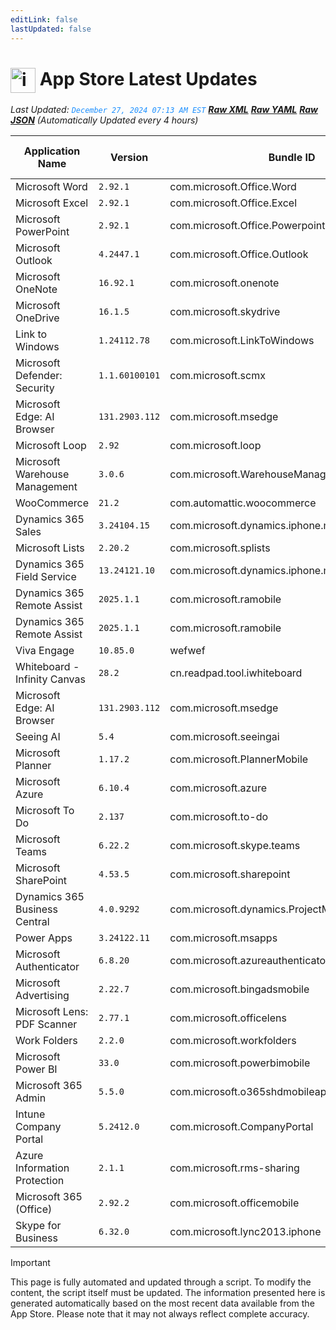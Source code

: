 ```yaml
---
editLink: false
lastUpdated: false
---
```

# <img src="/public/images/App_Store_logo.png" alt="image" width="40" style="vertical-align: middle; display: inline-block;" /> App Store Latest Updates

<span class="extra-small">_Last Updated: <code style="color : dodgerblue">December 27, 2024 07:13 AM EST</code> [**_Raw XML_**](https://github.com/cocopuff2u/MOFA/blob/main/latest_raw_files/ios_appstore_latest.xml) [**_Raw YAML_**](https://github.com/cocopuff2u/MOFA/blob/main/latest_raw_files/ios_appstore_latest.yaml) [**_Raw JSON_**](https://github.com/cocopuff2u/MOFA/blob/main/latest_raw_files/ios_appstore_latest.json)
 (Automatically Updated every 4 hours)_</span>

| Application Name | Version | Bundle ID | Minimum OS Version | Icon |
|------------------|---------|-----------|-------------------|------|
| Microsoft Word | `2.92.1`| com.microsoft.Office.Word | 17.0 | <img src='https://is1-ssl.mzstatic.com/image/thumb/Purple221/v4/5e/d8/80/5ed880c9-150c-6288-3f39-4407480478dc/AppIcon-0-0-1x_U007epad-0-1-0-0-sRGB-0-0-0-85-220.png/512x512bb.jpg' width='75%' height='75%' /> |
| Microsoft Excel | `2.92.1`| com.microsoft.Office.Excel | 17.0 | <img src='https://is1-ssl.mzstatic.com/image/thumb/Purple211/v4/47/63/a3/4763a384-adef-7b7b-8ac4-175f79ce6161/AppIcon-0-0-1x_U007epad-0-1-0-0-sRGB-0-0-0-85-220.png/512x512bb.jpg' width='75%' height='75%' /> |
| Microsoft PowerPoint | `2.92.1`| com.microsoft.Office.Powerpoint | 17.0 | <img src='https://is1-ssl.mzstatic.com/image/thumb/Purple211/v4/66/93/06/669306e5-e88c-7e5c-714b-e3fe46debaaa/AppIcon-0-0-1x_U007epad-0-1-0-0-sRGB-0-0-0-85-220.png/512x512bb.jpg' width='75%' height='75%' /> |
| Microsoft Outlook | `4.2447.1`| com.microsoft.Office.Outlook | 17.0 | <img src='https://is1-ssl.mzstatic.com/image/thumb/Purple211/v4/59/f4/44/59f44426-836a-526d-8733-6d99cd9912ff/AppIcon-outlook.prod-0-0-1x_U007epad-0-1-0-0-85-220.png/512x512bb.jpg' width='75%' height='75%' /> |
| Microsoft OneNote | `16.92.1`| com.microsoft.onenote | 17.0 | <img src='https://is1-ssl.mzstatic.com/image/thumb/Purple221/v4/74/f1/66/74f166e6-80b9-33d7-a76a-d9720e4f40a6/AppIcon-0-0-1x_U007epad-0-1-0-sRGB-0-0-0-85-220.png/512x512bb.jpg' width='75%' height='75%' /> |
| Microsoft OneDrive | `16.1.5`| com.microsoft.skydrive | 17.0 | <img src='https://is1-ssl.mzstatic.com/image/thumb/Purple211/v4/13/64/04/136404b8-a955-7bed-564e-56abf508cfec/AppIcon-0-1x_U007epad-0-1-0-85-220-0.png/512x512bb.jpg' width='75%' height='75%' /> |
| Link to Windows | `1.24112.78`| com.microsoft.LinkToWindows | 16.6 | <img src='https://is1-ssl.mzstatic.com/image/thumb/Purple211/v4/21/6f/67/216f6735-f10b-c9bb-94cc-ee4e5a394e64/AppIcon-0-1x_U007ephone-0-0-85-220-0.png/512x512bb.jpg' width='75%' height='75%' /> |
| Microsoft Defender: Security | `1.1.60100101`| com.microsoft.scmx | 15.0 | <img src='https://is1-ssl.mzstatic.com/image/thumb/Purple221/v4/71/af/27/71af2765-64b9-d792-5bbf-e910e3956d65/AppIcon-0-1x_U007emarketing-0-7-0-85-220-0.png/512x512bb.jpg' width='75%' height='75%' /> |
| Microsoft Edge: AI Browser | `131.2903.112`| com.microsoft.msedge | 16.0 | <img src='https://is1-ssl.mzstatic.com/image/thumb/Purple211/v4/3e/51/36/3e5136d8-86a3-7fb5-d881-27d621cafd28/AppIcon-0-1x_U007epad-0-0-0-0-0-0-0-85-220-0.png/512x512bb.jpg' width='75%' height='75%' /> |
| Microsoft Loop | `2.92`| com.microsoft.loop | 17.0 | <img src='https://is1-ssl.mzstatic.com/image/thumb/Purple221/v4/be/c7/9a/bec79a26-edcf-5518-881f-e6271d14ccc3/AppIcon-0-0-1x_U007epad-0-1-0-0-85-220.png/512x512bb.jpg' width='75%' height='75%' /> |
| Microsoft Warehouse Management | `3.0.6`| com.microsoft.WarehouseManagement | 10.0 | <img src='https://is1-ssl.mzstatic.com/image/thumb/Purple221/v4/e8/03/5e/e8035edd-1e7f-2c48-8cb4-28f7379987d4/AppIcons-1x_U007emarketing-0-7-0-85-220-0.png/512x512bb.jpg' width='75%' height='75%' /> |
| WooCommerce | `21.2`| com.automattic.woocommerce | 16.0 | <img src='https://is1-ssl.mzstatic.com/image/thumb/Purple221/v4/d1/69/4e/d1694e48-e2ca-a9e1-fca4-1b699c89b408/AppIcon-0-0-1x_U007epad-0-1-0-0-85-220.png/512x512bb.jpg' width='75%' height='75%' /> |
| Dynamics 365 Sales | `3.24104.15`| com.microsoft.dynamics.iphone.moca.sales | 14.0 | <img src='https://is1-ssl.mzstatic.com/image/thumb/Purple221/v4/4b/c9/01/4bc9019e-a89d-de7f-7d9d-9bbdd3d81b92/Sales_AppIcon-1x_U007emarketing-0-7-0-85-220-0.png/512x512bb.jpg' width='75%' height='75%' /> |
| Microsoft Lists | `2.20.2`| com.microsoft.splists | 16.0 | <img src='https://is1-ssl.mzstatic.com/image/thumb/Purple221/v4/9a/79/42/9a794270-c238-2f2b-ef99-06976c577d8c/ListsAppIcon-0-0-1x_U007emarketing-0-7-0-85-220.png/512x512bb.jpg' width='75%' height='75%' /> |
| Dynamics 365 Field Service | `13.24121.10`| com.microsoft.dynamics.iphone.moca.fieldServices | 14.0 | <img src='https://is1-ssl.mzstatic.com/image/thumb/Purple221/v4/03/e6/91/03e69183-f9f0-94c7-9e2e-2a923805b8ab/FieldServices_AppIcon-1x_U007emarketing-0-7-0-85-220-0.png/512x512bb.jpg' width='75%' height='75%' /> |
| Dynamics 365 Remote Assist | `2025.1.1`| com.microsoft.ramobile | 12.2 | <img src='https://is1-ssl.mzstatic.com/image/thumb/Purple211/v4/65/13/1b/65131b48-b4a8-599c-e081-dc91d63fd6bc/AppIcon-1x_U007emarketing-0-7-0-85-220-0.png/512x512bb.jpg' width='75%' height='75%' /> |
| Dynamics 365 Remote Assist | `2025.1.1`| com.microsoft.ramobile | 12.2 | <img src='https://is1-ssl.mzstatic.com/image/thumb/Purple211/v4/65/13/1b/65131b48-b4a8-599c-e081-dc91d63fd6bc/AppIcon-1x_U007emarketing-0-7-0-85-220-0.png/512x512bb.jpg' width='75%' height='75%' /> |
| Viva Engage | `10.85.0`| wefwef | 16.0 | <img src='https://is1-ssl.mzstatic.com/image/thumb/Purple221/v4/3a/73/1b/3a731b91-b0ce-5b8b-547d-36d788ac4900/AppIcon-0-0-1x_U007epad-0-1-0-0-85-220.png/512x512bb.jpg' width='75%' height='75%' /> |
| Whiteboard - Infinity Canvas | `28.2`| cn.readpad.tool.iwhiteboard | 13.0 | <img src='https://is1-ssl.mzstatic.com/image/thumb/Purple221/v4/53/dd/3b/53dd3b40-187b-3e1e-a43e-6357165c4685/AppIcon-0-0-1x_U007epad-0-1-0-85-220.png/512x512bb.jpg' width='75%' height='75%' /> |
| Microsoft Edge: AI Browser | `131.2903.112`| com.microsoft.msedge | 16.0 | <img src='https://is1-ssl.mzstatic.com/image/thumb/Purple211/v4/3e/51/36/3e5136d8-86a3-7fb5-d881-27d621cafd28/AppIcon-0-1x_U007epad-0-0-0-0-0-0-0-85-220-0.png/512x512bb.jpg' width='75%' height='75%' /> |
| Seeing AI | `5.4`| com.microsoft.seeingai | 12.0 | <img src='https://is1-ssl.mzstatic.com/image/thumb/Purple211/v4/89/b0/e2/89b0e2fd-6a83-3afa-4823-dcfbdfdb5b27/AppIcons-0-1x_U007emarketing-0-7-0-0-85-220-0.png/512x512bb.jpg' width='75%' height='75%' /> |
| Microsoft Planner | `1.17.2`| com.microsoft.PlannerMobile | 16.0 | <img src='https://is1-ssl.mzstatic.com/image/thumb/Purple211/v4/72/ea/50/72ea505c-7b2a-17e4-6d1b-26494b75d7a2/AppIcon-0-0-1x_U007emarketing-0-8-0-85-220.png/512x512bb.jpg' width='75%' height='75%' /> |
| Microsoft Azure | `6.10.4`| com.microsoft.azure | 14.0 | <img src='https://is1-ssl.mzstatic.com/image/thumb/Purple211/v4/e7/2c/f7/e72cf706-eeab-4e56-e967-6c41238a4285/AppIcons-0-1x_U007emarketing-0-7-0-85-220-0.png/512x512bb.jpg' width='75%' height='75%' /> |
| Microsoft To Do | `2.137`| com.microsoft.to-do | 15.0 | <img src='https://is1-ssl.mzstatic.com/image/thumb/Purple221/v4/75/25/61/752561b0-6425-95e6-6fcf-ca548c27ae5f/To-Do-AppStore-0-1x_U007emarketing-0-10-0-sRGB-85-220-0.png/512x512bb.jpg' width='75%' height='75%' /> |
| Microsoft Teams | `6.22.2`| com.microsoft.skype.teams | 16.0 | <img src='https://is1-ssl.mzstatic.com/image/thumb/Purple221/v4/0a/36/58/0a365823-66bd-abd9-52d7-9c9175b27847/AppIcon-0-0-1x_U007emarketing-0-7-0-0-85-220.png/512x512bb.jpg' width='75%' height='75%' /> |
| Microsoft SharePoint | `4.53.5`| com.microsoft.sharepoint | 15.0 | <img src='https://is1-ssl.mzstatic.com/image/thumb/Purple211/v4/56/48/3f/56483fb0-9ad8-e7c4-7c88-2450df913fae/SharePointAppIcon-0-0-1x_U007emarketing-0-7-0-85-220.png/512x512bb.jpg' width='75%' height='75%' /> |
| Dynamics 365 Business Central | `4.0.9292`| com.microsoft.dynamics.ProjectMadeira | 13.0 | <img src='https://is1-ssl.mzstatic.com/image/thumb/Purple116/v4/56/18/ad/5618ad08-9054-c975-1517-43d29b51827c/AppIcon-1x_U007emarketing-0-10-0-0-0-85-220.png/512x512bb.jpg' width='75%' height='75%' /> |
| Power Apps | `3.24122.11`| com.microsoft.msapps | 15.0 | <img src='https://is1-ssl.mzstatic.com/image/thumb/Purple221/v4/86/f8/70/86f87008-814b-1098-46f0-8ca0fdf25d61/PowerApps_AppIcon-1x_U007emarketing-0-7-0-85-220-0.png/512x512bb.jpg' width='75%' height='75%' /> |
| Microsoft Authenticator | `6.8.20`| com.microsoft.azureauthenticator | 15.0 | <img src='https://is1-ssl.mzstatic.com/image/thumb/Purple221/v4/cc/9f/f9/cc9ff964-ad76-4a7a-b27a-5f4344de2373/AppIcon-1x_U007emarketing-0-10-0-85-220-0.png/512x512bb.jpg' width='75%' height='75%' /> |
| Microsoft Advertising | `2.22.7`| com.microsoft.bingadsmobile | 13.4 | <img src='https://is1-ssl.mzstatic.com/image/thumb/Purple221/v4/52/96/33/529633f7-5531-3a49-25d0-bf44ab6d1b24/AppIcon-1x_U007emarketing-0-10-0-85-220-0.png/512x512bb.jpg' width='75%' height='75%' /> |
| Microsoft Lens: PDF Scanner | `2.77.1`| com.microsoft.officelens | 15.0 | <img src='https://is1-ssl.mzstatic.com/image/thumb/Purple116/v4/da/26/fc/da26fcc9-b2c3-58d5-a2a9-894ab4a65e4b/AppIcon-0-1x_U007emarketing-0-7-0-85-220.png/512x512bb.jpg' width='75%' height='75%' /> |
| Work Folders | `2.2.0`| com.microsoft.workfolders | 12.1 | <img src='https://is1-ssl.mzstatic.com/image/thumb/Purple114/v4/ed/46/15/ed46150c-83ff-e2bc-4caa-8b5948d65bd2/AppIcon-0-1x_U007emarketing-0-0-GLES2_U002c0-512MB-sRGB-0-0-0-85-220-0-0-0-6.png/512x512bb.jpg' width='75%' height='75%' /> |
| Microsoft Power BI | `33.0`| com.microsoft.powerbimobile | 16.4 | <img src='https://is1-ssl.mzstatic.com/image/thumb/Purple221/v4/0c/6a/0d/0c6a0d65-f19c-29bf-0ee3-60ec7813f770/AppIcon-0-1x_U007emarketing-0-8-0-0-0-85-220-0.png/512x512bb.jpg' width='75%' height='75%' /> |
| Microsoft 365 Admin | `5.5.0`| com.microsoft.o365shdmobileapp | 10.0 | <img src='https://is1-ssl.mzstatic.com/image/thumb/Purple211/v4/f7/7e/4f/f77e4f9b-66c5-9030-5da2-5534474807a2/AppIcon-1x_U007emarketing-0-7-0-85-220-0.png/512x512bb.jpg' width='75%' height='75%' /> |
| Intune Company Portal | `5.2412.0`| com.microsoft.CompanyPortal | 14.0 | <img src='https://is1-ssl.mzstatic.com/image/thumb/Purple221/v4/8d/fe/18/8dfe1824-3627-c77e-f814-ff329bb63432/AppIcon-0-1x_U007emarketing-0-8-0-85-220-0.png/512x512bb.jpg' width='75%' height='75%' /> |
| Azure Information Protection | `2.1.1`| com.microsoft.rms-sharing | 11.0 | <img src='https://is1-ssl.mzstatic.com/image/thumb/Purple211/v4/bb/92/ec/bb92ece4-b3e9-7fff-de38-a1f64c6a6b20/AppIcons-1x_U007emarketing-0-6-0-85-220-0.png/512x512bb.jpg' width='75%' height='75%' /> |
| Microsoft 365 (Office) | `2.92.2`| com.microsoft.officemobile | 17.0 | <img src='https://is1-ssl.mzstatic.com/image/thumb/Purple211/v4/47/03/04/470304d5-01b5-d817-262d-2e2f3831dec9/AppIcon-0-0-1x_U007epad-0-1-0-0-sRGB-0-85-220.png/512x512bb.jpg' width='75%' height='75%' /> |
| Skype for Business | `6.32.0`| com.microsoft.lync2013.iphone | 15.0 | <img src='https://is1-ssl.mzstatic.com/image/thumb/Purple211/v4/c5/97/5a/c5975a03-81d7-7f7f-ba3b-43b2f69fa78a/AppIcon-0-0-1x_U007emarketing-0-5-0-85-220.png/512x512bb.jpg' width='75%' height='75%' /> |

> [!IMPORTANT]
> This page is fully automated and updated through a script. To modify the content, the script itself must be updated. The information presented here is generated automatically based on the most recent data available from the App Store. Please note that it may not always reflect complete accuracy.
